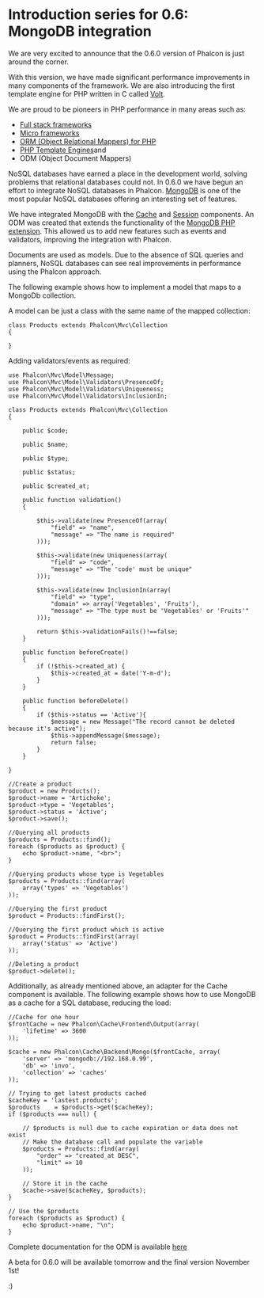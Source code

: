 <!--
slug: introduction-series-for-0-6-mongodb-integration
date: Mon Oct 22 2012 17:34:00 GMT-0400 (EDT)
tags: mongo, php, phalcon
title: Introduction series for 0.6: MongoDB integration
id: 34119544351
link: http://blog.phalconphp.com/post/34119544351/introduction-series-for-0-6-mongodb-integration
raw: {"blog_name":"phalconphp","id":34119544351,"post_url":"http://blog.phalconphp.com/post/34119544351/introduction-series-for-0-6-mongodb-integration","slug":"introduction-series-for-0-6-mongodb-integration","type":"text","date":"2012-10-22 21:34:00 GMT","timestamp":1350941640,"state":"published","format":"html","reblog_key":"WcaWKFzk","tags":["mongo","php","phalcon"],"short_url":"http://tmblr.co/Z6PumvVnhkuV","highlighted":[],"note_count":5,"source_url":"http://docs.phalconphp.com/en/0.6.0/index.html","source_title":"docs.phalconphp.com","title":"Introduction series for 0.6: MongoDB integration","body":"<p>We are very excited to announce that the 0.6.0 version of Phalcon is just around the corner.</p>\n<p>With this version, we have made significant performance improvements in many components of the framework. We are also introducing the first template engine for PHP written in C called <a href=\"http://docs.phalconphp.com/en/0.6.0/reference/volt.html\">Volt</a>.</p>\n<p>We are proud to be pioneers in PHP performance in many areas such as:</p>\n<ul><li><a href=\"http://docs.phalconphp.com/en/0.6.0/reference/mvc.html\">Full stack frameworks</a></li>\n<li><a href=\"http://docs.phalconphp.com/en/0.6.0/reference/micro.html\">Micro frameworks</a></li>\n<li><a href=\"http://docs.phalconphp.com/en/0.6.0/reference/models.html\">ORM (Object Relational Mappers) for PHP</a></li>\n<li><a href=\"http://docs.phalconphp.com/en/0.6.0/reference/volt.html\">PHP Template Engines </a>and</li>\n<li>ODM (Object Document Mappers)</li>\n</ul><p>NoSQL databases have earned a place in the development world, solving problems that relational databases could not. In 0.6.0 we have begun an effort to integrate NoSQL databases in Phalcon. <a href=\"http://mongodb.org/\">MongoDB</a> is one of the most popular NoSQL databases offering an interesting set of features.</p>\n<p>We have integrated MongoDB with the <a href=\"http://docs.phalconphp.com/en/0.6.0/reference/cache.html\">Cache</a> and <a href=\"http://docs.phalconphp.com/en/0.6.0/reference/session.html\">Session</a> components. An ODM was created that extends the functionality of the <a href=\"http://www.php.net/manual/en/book.mongo.php\">MongoDB PHP extension</a>. This allowed us to add new features such as events and validators, improving the integration with Phalcon.</p>\n<p>Documents are used as models. Due to the absence of SQL queries and planners, NoSQL databases can see real improvements in performance using the Phalcon approach.</p>\n<p>The following example shows how to implement a model that maps to a MongoDb collection.</p>\n<p>A model can be just a class with the same name of the mapped collection:</p>\n<pre class=\"sh_php sh_sourceCode\">class Products extends Phalcon\\Mvc\\Collection\n{\n\n}\n</pre>\n<p>Adding validators/events as required:</p>\n<pre class=\"sh_php sh_sourceCode\">use Phalcon\\Mvc\\Model\\Message;\nuse Phalcon\\Mvc\\Model\\Validators\\PresenceOf;\nuse Phalcon\\Mvc\\Model\\Validators\\Uniqueness;\nuse Phalcon\\Mvc\\Model\\Validators\\InclusionIn;\n\nclass Products extends Phalcon\\Mvc\\Collection\n{\n\n    public $code;\n\n    public $name;\n\n    public $type;\n\n    public $status;\n\n    public $created_at;\n\n    public function validation()\n    {\n\n        $this-&gt;validate(new PresenceOf(array(\n            \"field\" =&gt; \"name\",\n            \"message\" =&gt; \"The name is required\"\n        )));\n\n        $this-&gt;validate(new Uniqueness(array(\n            \"field\" =&gt; \"code\",\n            \"message\" =&gt; \"The 'code' must be unique\"\n        )));\n\n        $this-&gt;validate(new InclusionIn(array(\n            \"field\" =&gt; \"type\",\n            \"domain\" =&gt; array('Vegetables', 'Fruits'),\n            \"message\" =&gt; \"The type must be 'Vegetables' or 'Fruits'\"\n        )));\n\n        return $this-&gt;validationFails()!==false;\n    }\n\n    public function beforeCreate()\n    {\n        if (!$this-&gt;created_at) {\n            $this-&gt;created_at = date('Y-m-d');\n        }\n    }\n\n    public function beforeDelete()\n    {\n        if ($this-&gt;status == 'Active'){\n            $message = new Message(\"The record cannot be deleted because it's active\");\n            $this-&gt;appendMessage($message);\n            return false;\n        }\n    }\n\n}\n</pre>\n<pre class=\"sh_php sh_sourceCode\">//Create a product\n$product = new Products();\n$product-&gt;name = 'Artichoke';\n$product-&gt;type = 'Vegetables';\n$product-&gt;status = 'Active';\n$product-&gt;save();\n\n//Querying all products\n$products = Products::find();\nforeach ($products as $product) {\n    echo $product-&gt;name, \"&lt;br&gt;\";\n}\n\n//Querying products whose type is Vegetables\n$products = Products::find(array(\n    array('types' =&gt; 'Vegetables')\n));\n\n//Querying the first product\n$product = Products::findFirst();\n\n//Querying the first product which is active\n$product = Products::findFirst(array(\n    array('status' =&gt; 'Active')\n));\n\n//Deleting a product\n$product-&gt;delete();\n</pre>\n<p>Additionally, as already mentioned above, an adapter for the Cache component is available. The following example shows how to use MongoDB as a cache for a SQL database, reducing the load:</p>\n<pre class=\"sh_php sh_sourceCode\">//Cache for one hour\n$frontCache = new Phalcon\\Cache\\Frontend\\Output(array(\n    'lifetime' =&gt; 3600\n));\n\n$cache = new Phalcon\\Cache\\Backend\\Mongo($frontCache, array(\n    'server' =&gt; 'mongodb://192.168.0.99',\n    'db' =&gt; 'invo',\n    'collection' =&gt; 'caches'\n));\n\n// Trying to get latest products cached\n$cacheKey = 'lastest.products';\n$products    = $products-&gt;get($cacheKey);\nif ($products === null) {\n\n    // $products is null due to cache expiration or data does not exist\n    // Make the database call and populate the variable\n    $products = Products::find(array(\n        \"order\" =&gt; \"created_at DESC\",\n        \"limit\" =&gt; 10\n    ));\n\n    // Store it in the cache\n    $cache-&gt;save($cacheKey, $products);\n}\n\n// Use the $products\nforeach ($products as $product) {\n    echo $product-&gt;name, \"\\n\";\n}\n</pre>\n<p>Complete documentation for the ODM is available <a href=\"http://docs.phalconphp.com/en/0.6.0/reference/odm.html\">here</a> </p>\n<p>A beta for 0.6.0 will be available tomorrow and the final version November 1st!</p>\n<p>:)</p>","reblog":{"tree_html":"","comment":"<p>We are very excited to announce that the 0.6.0 version of Phalcon is just around the corner.</p>\n<p>With this version, we have made significant performance improvements in many components of the framework. We are also introducing the first template engine for PHP written in C called <a href=\"http://docs.phalconphp.com/en/0.6.0/reference/volt.html\">Volt</a>.</p>\n<p>We are proud to be pioneers in PHP performance in many areas such as:</p>\n<ul><li><a href=\"http://docs.phalconphp.com/en/0.6.0/reference/mvc.html\">Full stack frameworks</a></li>\n<li><a href=\"http://docs.phalconphp.com/en/0.6.0/reference/micro.html\">Micro frameworks</a></li>\n<li><a href=\"http://docs.phalconphp.com/en/0.6.0/reference/models.html\">ORM (Object Relational Mappers) for PHP</a></li>\n<li><a href=\"http://docs.phalconphp.com/en/0.6.0/reference/volt.html\">PHP Template Engines </a>and</li>\n<li>ODM (Object Document Mappers)</li>\n</ul><p>NoSQL databases have earned a place in the development world, solving problems that relational databases could not. In 0.6.0 we have begun an effort to integrate NoSQL databases in Phalcon. <a href=\"http://mongodb.org/\">MongoDB</a> is one of the most popular NoSQL databases offering an interesting set of features.</p>\n<p>We have integrated MongoDB with the <a href=\"http://docs.phalconphp.com/en/0.6.0/reference/cache.html\">Cache</a> and <a href=\"http://docs.phalconphp.com/en/0.6.0/reference/session.html\">Session</a> components. An ODM was created that extends the functionality of the <a href=\"http://www.php.net/manual/en/book.mongo.php\">MongoDB PHP extension</a>. This allowed us to add new features such as events and validators, improving the integration with Phalcon.</p>\n<p>Documents are used as models. Due to the absence of SQL queries and planners, NoSQL databases can see real improvements in performance using the Phalcon approach.</p>\n<p>The following example shows how to implement a model that maps to a MongoDb collection.</p>\n<p>A model can be just a class with the same name of the mapped collection:</p>\n<pre class=\"sh_php sh_sourceCode\">class Products extends Phalcon\\Mvc\\Collection\n{\n\n}\n</pre>\n<p>Adding validators/events as required:</p>\n<pre class=\"sh_php sh_sourceCode\">use Phalcon\\Mvc\\Model\\Message;\nuse Phalcon\\Mvc\\Model\\Validators\\PresenceOf;\nuse Phalcon\\Mvc\\Model\\Validators\\Uniqueness;\nuse Phalcon\\Mvc\\Model\\Validators\\InclusionIn;\n\nclass Products extends Phalcon\\Mvc\\Collection\n{\n\n    public $code;\n\n    public $name;\n\n    public $type;\n\n    public $status;\n\n    public $created_at;\n\n    public function validation()\n    {\n\n        $this-&gt;validate(new PresenceOf(array(\n            \"field\" =&gt; \"name\",\n            \"message\" =&gt; \"The name is required\"\n        )));\n\n        $this-&gt;validate(new Uniqueness(array(\n            \"field\" =&gt; \"code\",\n            \"message\" =&gt; \"The 'code' must be unique\"\n        )));\n\n        $this-&gt;validate(new InclusionIn(array(\n            \"field\" =&gt; \"type\",\n            \"domain\" =&gt; array('Vegetables', 'Fruits'),\n            \"message\" =&gt; \"The type must be 'Vegetables' or 'Fruits'\"\n        )));\n\n        return $this-&gt;validationFails()!==false;\n    }\n\n    public function beforeCreate()\n    {\n        if (!$this-&gt;created_at) {\n            $this-&gt;created_at = date('Y-m-d');\n        }\n    }\n\n    public function beforeDelete()\n    {\n        if ($this-&gt;status == 'Active'){\n            $message = new Message(\"The record cannot be deleted because it's active\");\n            $this-&gt;appendMessage($message);\n            return false;\n        }\n    }\n\n}\n</pre>\n<pre class=\"sh_php sh_sourceCode\">//Create a product\n$product = new Products();\n$product-&gt;name = 'Artichoke';\n$product-&gt;type = 'Vegetables';\n$product-&gt;status = 'Active';\n$product-&gt;save();\n\n//Querying all products\n$products = Products::find();\nforeach ($products as $product) {\n    echo $product-&gt;name, \"&lt;br&gt;\";\n}\n\n//Querying products whose type is Vegetables\n$products = Products::find(array(\n    array('types' =&gt; 'Vegetables')\n));\n\n//Querying the first product\n$product = Products::findFirst();\n\n//Querying the first product which is active\n$product = Products::findFirst(array(\n    array('status' =&gt; 'Active')\n));\n\n//Deleting a product\n$product-&gt;delete();\n</pre>\n<p>Additionally, as already mentioned above, an adapter for the Cache component is available. The following example shows how to use MongoDB as a cache for a SQL database, reducing the load:</p>\n<pre class=\"sh_php sh_sourceCode\">//Cache for one hour\n$frontCache = new Phalcon\\Cache\\Frontend\\Output(array(\n    'lifetime' =&gt; 3600\n));\n\n$cache = new Phalcon\\Cache\\Backend\\Mongo($frontCache, array(\n    'server' =&gt; 'mongodb://192.168.0.99',\n    'db' =&gt; 'invo',\n    'collection' =&gt; 'caches'\n));\n\n// Trying to get latest products cached\n$cacheKey = 'lastest.products';\n$products    = $products-&gt;get($cacheKey);\nif ($products === null) {\n\n    // $products is null due to cache expiration or data does not exist\n    // Make the database call and populate the variable\n    $products = Products::find(array(\n        \"order\" =&gt; \"created_at DESC\",\n        \"limit\" =&gt; 10\n    ));\n\n    // Store it in the cache\n    $cache-&gt;save($cacheKey, $products);\n}\n\n// Use the $products\nforeach ($products as $product) {\n    echo $product-&gt;name, \"\\n\";\n}\n</pre>\n<p>Complete documentation for the ODM is available <a href=\"http://docs.phalconphp.com/en/0.6.0/reference/odm.html\">here</a> </p>\n<p>A beta for 0.6.0 will be available tomorrow and the final version November 1st!</p>\n<p>:)</p>"},"trail":[{"blog":{"name":"phalconphp","theme":{"header_full_width":1117,"header_full_height":426,"header_focus_width":758,"header_focus_height":426,"avatar_shape":"square","background_color":"#FAFAFA","body_font":"Helvetica Neue","header_bounds":"0,937,426,179","header_image":"http://static.tumblr.com/be2b0380984b972b47699d457f4c0ffb/ivjir8a/815nn0qo7/tumblr_static_28z87js742xwowwo0kco04ogs.jpg","header_image_focused":"http://static.tumblr.com/be2b0380984b972b47699d457f4c0ffb/ivjir8a/laHnn0qo9/tumblr_static_tumblr_static_28z87js742xwowwo0kco04ogs_focused_v3.jpg","header_image_scaled":"http://static.tumblr.com/be2b0380984b972b47699d457f4c0ffb/ivjir8a/815nn0qo7/tumblr_static_28z87js742xwowwo0kco04ogs_2048_v2.jpg","header_stretch":true,"link_color":"#529ECC","show_avatar":true,"show_description":true,"show_header_image":true,"show_title":true,"title_color":"#444444","title_font":"Gibson","title_font_weight":"bold"}},"post":{"id":"34119544351"},"content":"<p>We are very excited to announce that the 0.6.0 version of Phalcon is just around the corner.</p>\n<p>With this version, we have made significant performance improvements in many components of the framework. We are also introducing the first template engine for PHP written in C called <a href=\"http://docs.phalconphp.com/en/0.6.0/reference/volt.html\">Volt</a>.</p>\n<p>We are proud to be pioneers in PHP performance in many areas such as:</p>\n<ul><li><a href=\"http://docs.phalconphp.com/en/0.6.0/reference/mvc.html\">Full stack frameworks</a></li>\n<li><a href=\"http://docs.phalconphp.com/en/0.6.0/reference/micro.html\">Micro frameworks</a></li>\n<li><a href=\"http://docs.phalconphp.com/en/0.6.0/reference/models.html\">ORM (Object Relational Mappers) for PHP</a></li>\n<li><a href=\"http://docs.phalconphp.com/en/0.6.0/reference/volt.html\">PHP Template Engines </a>and</li>\n<li>ODM (Object Document Mappers)</li>\n</ul><p>NoSQL databases have earned a place in the development world, solving problems that relational databases could not. In 0.6.0 we have begun an effort to integrate NoSQL databases in Phalcon. <a href=\"http://mongodb.org/\">MongoDB</a> is one of the most popular NoSQL databases offering an interesting set of features.</p>\n<p>We have integrated MongoDB with the <a href=\"http://docs.phalconphp.com/en/0.6.0/reference/cache.html\">Cache</a> and <a href=\"http://docs.phalconphp.com/en/0.6.0/reference/session.html\">Session</a> components. An ODM was created that extends the functionality of the <a href=\"http://www.php.net/manual/en/book.mongo.php\">MongoDB PHP extension</a>. This allowed us to add new features such as events and validators, improving the integration with Phalcon.</p>\n<p>Documents are used as models. Due to the absence of SQL queries and planners, NoSQL databases can see real improvements in performance using the Phalcon approach.</p>\n<p>The following example shows how to implement a model that maps to a MongoDb collection.</p>\n<p>A model can be just a class with the same name of the mapped collection:</p>\n<pre class=\"sh_php sh_sourceCode\">class Products extends Phalcon\\Mvc\\Collection\n{\n\n}\n</pre>\n<p>Adding validators/events as required:</p>\n<pre class=\"sh_php sh_sourceCode\">use Phalcon\\Mvc\\Model\\Message;\nuse Phalcon\\Mvc\\Model\\Validators\\PresenceOf;\nuse Phalcon\\Mvc\\Model\\Validators\\Uniqueness;\nuse Phalcon\\Mvc\\Model\\Validators\\InclusionIn;\n\nclass Products extends Phalcon\\Mvc\\Collection\n{\n\n    public $code;\n\n    public $name;\n\n    public $type;\n\n    public $status;\n\n    public $created_at;\n\n    public function validation()\n    {\n\n        $this->validate(new PresenceOf(array(\n            \"field\" => \"name\",\n            \"message\" => \"The name is required\"\n        )));\n\n        $this->validate(new Uniqueness(array(\n            \"field\" => \"code\",\n            \"message\" => \"The 'code' must be unique\"\n        )));\n\n        $this->validate(new InclusionIn(array(\n            \"field\" => \"type\",\n            \"domain\" => array('Vegetables', 'Fruits'),\n            \"message\" => \"The type must be 'Vegetables' or 'Fruits'\"\n        )));\n\n        return $this->validationFails()!==false;\n    }\n\n    public function beforeCreate()\n    {\n        if (!$this->created_at) {\n            $this->created_at = date('Y-m-d');\n        }\n    }\n\n    public function beforeDelete()\n    {\n        if ($this->status == 'Active'){\n            $message = new Message(\"The record cannot be deleted because it's active\");\n            $this->appendMessage($message);\n            return false;\n        }\n    }\n\n}\n</pre>\n<pre class=\"sh_php sh_sourceCode\">//Create a product\n$product = new Products();\n$product->name = 'Artichoke';\n$product->type = 'Vegetables';\n$product->status = 'Active';\n$product->save();\n\n//Querying all products\n$products = Products::find();\nforeach ($products as $product) {\n    echo $product->name, \"<br>\";\n}\n\n//Querying products whose type is Vegetables\n$products = Products::find(array(\n    array('types' => 'Vegetables')\n));\n\n//Querying the first product\n$product = Products::findFirst();\n\n//Querying the first product which is active\n$product = Products::findFirst(array(\n    array('status' => 'Active')\n));\n\n//Deleting a product\n$product->delete();\n</pre>\n<p>Additionally, as already mentioned above, an adapter for the Cache component is available. The following example shows how to use MongoDB as a cache for a SQL database, reducing the load:</p>\n<pre class=\"sh_php sh_sourceCode\">//Cache for one hour\n$frontCache = new Phalcon\\Cache\\Frontend\\Output(array(\n    'lifetime' => 3600\n));\n\n$cache = new Phalcon\\Cache\\Backend\\Mongo($frontCache, array(\n    'server' => 'mongodb://192.168.0.99',\n    'db' => 'invo',\n    'collection' => 'caches'\n));\n\n// Trying to get latest products cached\n$cacheKey = 'lastest.products';\n$products    = $products->get($cacheKey);\nif ($products === null) {\n\n    // $products is null due to cache expiration or data does not exist\n    // Make the database call and populate the variable\n    $products = Products::find(array(\n        \"order\" => \"created_at DESC\",\n        \"limit\" => 10\n    ));\n\n    // Store it in the cache\n    $cache->save($cacheKey, $products);\n}\n\n// Use the $products\nforeach ($products as $product) {\n    echo $product->name, \"\\n\";\n}\n</pre>\n<p>Complete documentation for the ODM is available <a href=\"http://docs.phalconphp.com/en/0.6.0/reference/odm.html\">here</a> </p>\n<p>A beta for 0.6.0 will be available tomorrow and the final version November 1st!</p>\n<p>:)</p>","content_raw":"<p>We are very excited to announce that the 0.6.0 version of Phalcon is just around the corner.</p>\r\n<p>With this version, we have made significant performance improvements in many components of the framework. We are also introducing the first template engine for PHP written in C called <a href=\"http://docs.phalconphp.com/en/0.6.0/reference/volt.html\">Volt</a>.</p>\r\n<p>We are proud to be pioneers in PHP performance in many areas such as:</p>\r\n<ul><li><a href=\"http://docs.phalconphp.com/en/0.6.0/reference/mvc.html\">Full stack frameworks</a></li>\r\n<li><a href=\"http://docs.phalconphp.com/en/0.6.0/reference/micro.html\">Micro frameworks</a></li>\r\n<li><a href=\"http://docs.phalconphp.com/en/0.6.0/reference/models.html\">ORM (Object Relational Mappers) for PHP</a></li>\r\n<li><a href=\"http://docs.phalconphp.com/en/0.6.0/reference/volt.html\">PHP Template Engines </a>and</li>\r\n<li>ODM (Object Document Mappers)</li>\r\n</ul><p>NoSQL databases have earned a place in the development world, solving problems that relational databases could not. In 0.6.0 we have begun an effort to integrate NoSQL databases in Phalcon. <a href=\"http://mongodb.org/\">MongoDB</a> is one of the most popular NoSQL databases offering an interesting set of features.</p>\r\n<p>We have integrated MongoDB with the <a href=\"http://docs.phalconphp.com/en/0.6.0/reference/cache.html\">Cache</a> and <a href=\"http://docs.phalconphp.com/en/0.6.0/reference/session.html\">Session</a> components. An ODM was created that extends the functionality of the <a href=\"http://www.php.net/manual/en/book.mongo.php\">MongoDB PHP extension</a>. This allowed us to add new features such as events and validators, improving the integration with Phalcon.</p>\r\n<p>Documents are used as models. Due to the absence of SQL queries and planners, NoSQL databases can see real improvements in performance using the Phalcon approach.</p>\r\n<p>The following example shows how to implement a model that maps to a MongoDb collection.</p>\r\n<p>A model can be just a class with the same name of the mapped collection:</p>\r\n<pre class=\"sh_php sh_sourceCode\">class Products extends Phalcon\\Mvc\\Collection\r\n{\r\n\r\n}\r\n</pre>\r\n<p>Adding validators/events as required:</p>\r\n<pre class=\"sh_php sh_sourceCode\">use Phalcon\\Mvc\\Model\\Message;\r\nuse Phalcon\\Mvc\\Model\\Validators\\PresenceOf;\r\nuse Phalcon\\Mvc\\Model\\Validators\\Uniqueness;\r\nuse Phalcon\\Mvc\\Model\\Validators\\InclusionIn;\r\n\r\nclass Products extends Phalcon\\Mvc\\Collection\r\n{\r\n\r\n    public $code;\r\n\r\n    public $name;\r\n\r\n    public $type;\r\n\r\n    public $status;\r\n\r\n    public $created_at;\r\n\r\n    public function validation()\r\n    {\r\n\r\n        $this-&gt;validate(new PresenceOf(array(\r\n            \"field\" =&gt; \"name\",\r\n            \"message\" =&gt; \"The name is required\"\r\n        )));\r\n\r\n        $this-&gt;validate(new Uniqueness(array(\r\n            \"field\" =&gt; \"code\",\r\n            \"message\" =&gt; \"The 'code' must be unique\"\r\n        )));\r\n\r\n        $this-&gt;validate(new InclusionIn(array(\r\n            \"field\" =&gt; \"type\",\r\n            \"domain\" =&gt; array('Vegetables', 'Fruits'),\r\n            \"message\" =&gt; \"The type must be 'Vegetables' or 'Fruits'\"\r\n        )));\r\n\r\n        return $this-&gt;validationFails()!==false;\r\n    }\r\n\r\n    public function beforeCreate()\r\n    {\r\n        if (!$this-&gt;created_at) {\r\n            $this-&gt;created_at = date('Y-m-d');\r\n        }\r\n    }\r\n\r\n    public function beforeDelete()\r\n    {\r\n        if ($this-&gt;status == 'Active'){\r\n            $message = new Message(\"The record cannot be deleted because it's active\");\r\n            $this-&gt;appendMessage($message);\r\n            return false;\r\n        }\r\n    }\r\n\r\n}\r\n</pre>\r\n<pre class=\"sh_php sh_sourceCode\">//Create a product\r\n$product = new Products();\r\n$product-&gt;name = 'Artichoke';\r\n$product-&gt;type = 'Vegetables';\r\n$product-&gt;status = 'Active';\r\n$product-&gt;save();\r\n\r\n//Querying all products\r\n$products = Products::find();\r\nforeach ($products as $product) {\r\n    echo $product-&gt;name, \"&lt;br&gt;\";\r\n}\r\n\r\n//Querying products whose type is Vegetables\r\n$products = Products::find(array(\r\n    array('types' =&gt; 'Vegetables')\r\n));\r\n\r\n//Querying the first product\r\n$product = Products::findFirst();\r\n\r\n//Querying the first product which is active\r\n$product = Products::findFirst(array(\r\n    array('status' =&gt; 'Active')\r\n));\r\n\r\n//Deleting a product\r\n$product-&gt;delete();\r\n</pre>\r\n<p>Additionally, as already mentioned above, an adapter for the Cache component is available. The following example shows how to use MongoDB as a cache for a SQL database, reducing the load:</p>\r\n<pre class=\"sh_php sh_sourceCode\">//Cache for one hour\r\n$frontCache = new Phalcon\\Cache\\Frontend\\Output(array(\r\n    'lifetime' =&gt; 3600\r\n));\r\n\r\n$cache = new Phalcon\\Cache\\Backend\\Mongo($frontCache, array(\r\n    'server' =&gt; 'mongodb://192.168.0.99',\r\n    'db' =&gt; 'invo',\r\n    'collection' =&gt; 'caches'\r\n));\r\n\r\n// Trying to get latest products cached\r\n$cacheKey = 'lastest.products';\r\n$products    = $products-&gt;get($cacheKey);\r\nif ($products === null) {\r\n\r\n    // $products is null due to cache expiration or data does not exist\r\n    // Make the database call and populate the variable\r\n    $products = Products::find(array(\r\n        \"order\" =&gt; \"created_at DESC\",\r\n        \"limit\" =&gt; 10\r\n    ));\r\n\r\n    // Store it in the cache\r\n    $cache-&gt;save($cacheKey, $products);\r\n}\r\n\r\n// Use the $products\r\nforeach ($products as $product) {\r\n    echo $product-&gt;name, \"\\n\";\r\n}\r\n</pre>\r\n<p>Complete documentation for the ODM is available <a href=\"http://docs.phalconphp.com/en/0.6.0/reference/odm.html\">here</a> </p>\r\n<p>A beta for 0.6.0 will be available tomorrow and the final version November 1st!</p>\r\n<p>:)</p>","is_current_item":true,"is_root_item":true}]}
publish: 2012-10-022
-->


Introduction series for 0.6: MongoDB integration
================================================

We are very excited to announce that the 0.6.0 version of Phalcon is
just around the corner.

With this version, we have made significant performance improvements in
many components of the framework. We are also introducing the first
template engine for PHP written in C called
[Volt](http://docs.phalconphp.com/en/0.6.0/reference/volt.html).

We are proud to be pioneers in PHP performance in many areas such as:

-   [Full stack
    frameworks](http://docs.phalconphp.com/en/0.6.0/reference/mvc.html)
-   [Micro
    frameworks](http://docs.phalconphp.com/en/0.6.0/reference/micro.html)
-   [ORM (Object Relational Mappers) for
    PHP](http://docs.phalconphp.com/en/0.6.0/reference/models.html)
-   [PHP Template
    Engines](http://docs.phalconphp.com/en/0.6.0/reference/volt.html)and
-   ODM (Object Document Mappers)

NoSQL databases have earned a place in the development world, solving
problems that relational databases could not. In 0.6.0 we have begun an
effort to integrate NoSQL databases in Phalcon.
[MongoDB](http://mongodb.org/) is one of the most popular NoSQL
databases offering an interesting set of features.

We have integrated MongoDB with the
[Cache](http://docs.phalconphp.com/en/0.6.0/reference/cache.html) and
[Session](http://docs.phalconphp.com/en/0.6.0/reference/session.html)
components. An ODM was created that extends the functionality of the
[MongoDB PHP extension](http://www.php.net/manual/en/book.mongo.php).
This allowed us to add new features such as events and validators,
improving the integration with Phalcon.

Documents are used as models. Due to the absence of SQL queries and
planners, NoSQL databases can see real improvements in performance using
the Phalcon approach.

The following example shows how to implement a model that maps to a
MongoDb collection.

A model can be just a class with the same name of the mapped collection:

~~~~ {.sh_php .sh_sourceCode}
class Products extends Phalcon\Mvc\Collection
{

}
~~~~

Adding validators/events as required:

~~~~ {.sh_php .sh_sourceCode}
use Phalcon\Mvc\Model\Message;
use Phalcon\Mvc\Model\Validators\PresenceOf;
use Phalcon\Mvc\Model\Validators\Uniqueness;
use Phalcon\Mvc\Model\Validators\InclusionIn;

class Products extends Phalcon\Mvc\Collection
{

    public $code;

    public $name;

    public $type;

    public $status;

    public $created_at;

    public function validation()
    {

        $this->validate(new PresenceOf(array(
            "field" => "name",
            "message" => "The name is required"
        )));

        $this->validate(new Uniqueness(array(
            "field" => "code",
            "message" => "The 'code' must be unique"
        )));

        $this->validate(new InclusionIn(array(
            "field" => "type",
            "domain" => array('Vegetables', 'Fruits'),
            "message" => "The type must be 'Vegetables' or 'Fruits'"
        )));

        return $this->validationFails()!==false;
    }

    public function beforeCreate()
    {
        if (!$this->created_at) {
            $this->created_at = date('Y-m-d');
        }
    }

    public function beforeDelete()
    {
        if ($this->status == 'Active'){
            $message = new Message("The record cannot be deleted because it's active");
            $this->appendMessage($message);
            return false;
        }
    }

}
~~~~

~~~~ {.sh_php .sh_sourceCode}
//Create a product
$product = new Products();
$product->name = 'Artichoke';
$product->type = 'Vegetables';
$product->status = 'Active';
$product->save();

//Querying all products
$products = Products::find();
foreach ($products as $product) {
    echo $product->name, "<br>";
}

//Querying products whose type is Vegetables
$products = Products::find(array(
    array('types' => 'Vegetables')
));

//Querying the first product
$product = Products::findFirst();

//Querying the first product which is active
$product = Products::findFirst(array(
    array('status' => 'Active')
));

//Deleting a product
$product->delete();
~~~~

Additionally, as already mentioned above, an adapter for the Cache
component is available. The following example shows how to use MongoDB
as a cache for a SQL database, reducing the load:

~~~~ {.sh_php .sh_sourceCode}
//Cache for one hour
$frontCache = new Phalcon\Cache\Frontend\Output(array(
    'lifetime' => 3600
));

$cache = new Phalcon\Cache\Backend\Mongo($frontCache, array(
    'server' => 'mongodb://192.168.0.99',
    'db' => 'invo',
    'collection' => 'caches'
));

// Trying to get latest products cached
$cacheKey = 'lastest.products';
$products    = $products->get($cacheKey);
if ($products === null) {

    // $products is null due to cache expiration or data does not exist
    // Make the database call and populate the variable
    $products = Products::find(array(
        "order" => "created_at DESC",
        "limit" => 10
    ));

    // Store it in the cache
    $cache->save($cacheKey, $products);
}

// Use the $products
foreach ($products as $product) {
    echo $product->name, "\n";
}
~~~~

Complete documentation for the ODM is available
[here](http://docs.phalconphp.com/en/0.6.0/reference/odm.html)

A beta for 0.6.0 will be available tomorrow and the final version
November 1st!

:)

